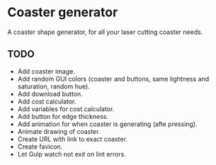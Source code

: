 # Coaster generator

A coaster shape generator, for all your laser cutting coaster needs.

## TODO

- Add coaster image.
- Add random GUI colors (coaster and buttons, same lightness and saturation, random hue).
- Add download button.
- Add cost calculator.
- Add variables for cost calculator.
- Add button for edge thickness.
- Add animation for when coaster is generating (afte pressing).
- Animate drawing of coaster.
- Create URL with link to exact coaster.
- Create favicon.
- Let Gulp watch not exit on lint errors.
